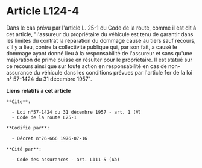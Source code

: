 # Article L124-4

Dans le cas prévu par l'article L. 25-1 du Code de la route, comme il est dit à cet article, "l'assureur du propriétaire du
véhicule est tenu de garantir dans les limites du contrat la réparation du dommage causé au tiers sauf recours, s'il y a
lieu, contre la collectivité publique qui, par son fait, a causé le dommage ayant donné lieu à la responsabilité de
l'assureur et sans qu'une majoration de prime puisse en résulter pour le propriétaire. Il est statué sur ce recours ainsi que
sur toute action en responsabilité en cas de non-assurance du véhicule dans les conditions prévues par l'article 1er de la
loi n° 57-1424 du 31 décembre 1957".

**Liens relatifs à cet article**

	**Cite**:

	  - Loi n°57-1424 du 31 décembre 1957 - art. 1 (V)
	  - Code de la route L25-1

	**Codifié par**:

	  - Décret n°76-666 1976-07-16

	**Cité par**:

	  - Code des assurances - art. L111-5 (Ab)
